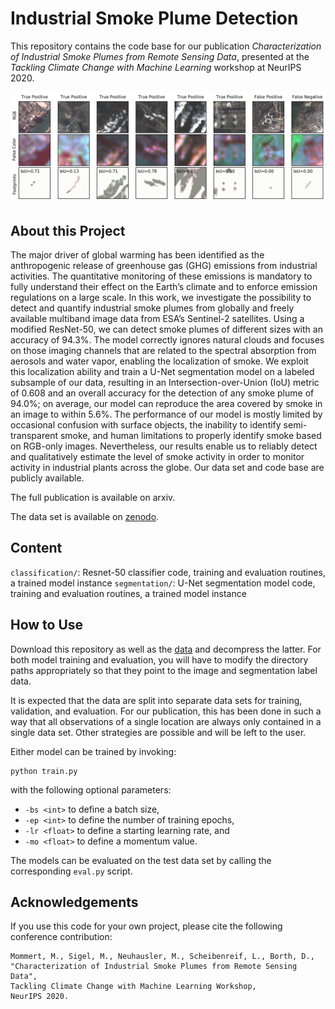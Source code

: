 # Industrial Smoke Plume Detection

This repository contains the code base for our publication *Characterization of Industrial Smoke Plumes from
Remote Sensing Data*, presented at the *Tackling Climate Change with Machine
 Learning* workshop at NeurIPS 2020.


![segmentation example images](segmentation.png "Segmentation Example Images")

 
## About this Project

The major driver of global warming has been identified as the anthropogenic release
of greenhouse gas (GHG) emissions from industrial activities. The quantitative
monitoring of these emissions is mandatory to fully understand their effect on the
Earth’s climate and to enforce emission regulations on a large scale. In this work,
we investigate the possibility to detect and quantify industrial smoke plumes from
globally and freely available multiband image data from ESA’s Sentinel-2 satellites.
Using a modified ResNet-50, we can detect smoke plumes of different sizes with
an accuracy of 94.3%. The model correctly ignores natural clouds and focuses on
those imaging channels that are related to the spectral absorption from aerosols and
water vapor, enabling the localization of smoke. We exploit this localization ability
and train a U-Net segmentation model on a labeled subsample of our data, resulting
in an Intersection-over-Union (IoU) metric of 0.608 and an overall accuracy for
the detection of any smoke plume of 94.0%; on average, our model can reproduce
the area covered by smoke in an image to within 5.6%. The performance of our
model is mostly limited by occasional confusion with surface objects, the inability
to identify semi-transparent smoke, and human limitations to properly identify
smoke based on RGB-only images. Nevertheless, our results enable us to reliably
detect and qualitatively estimate the level of smoke activity in order to monitor
activity in industrial plants across the globe. Our data set and code base are publicly
available.

The full publication is available on arxiv.

The data set is available on [zenodo](http://doi.org/10.5281/zenodo.4250706).

## Content

`classification/`: Resnet-50 classifier code, training and evaluation
 routines, a trained model instance
`segmentation/`: U-Net segmentation model code, training and evaluation
 routines, a trained model instance

 
## How to Use

Download this repository as well as the 
[data](http://doi.org/10.5281/zenodo.4250706) and decompress the latter. For
both model training and evaluation, you will have to modify the directory
paths appropriately so that they point to the image and segmentation label
data.
   
It is expected that the data are split into separate data sets for training, 
validation, and evaluation. For our publication, this has been done in such a
way that all observations of a single location are always only contained in a 
single data set. Other strategies are possible and will be left to the user. 

Either model can be trained by invoking:

    python train.py
    
with the following optional parameters:
    
* `-bs <int>` to define a batch size,
* `-ep <int>` to define the number of training epochs,
* `-lr <float>` to define a starting learning rate, and
* `-mo <float>` to define a momentum value.

The models can be evaluated on the test data set by calling the corresponding
 `eval.py` script.
 
 
## Acknowledgements

If you use this code for your own project, please cite the following
conference contribution:

    Mommert, M., Sigel, M., Neuhausler, M., Scheibenreif, L., Borth, D.,
    "Characterization of Industrial Smoke Plumes from Remote Sensing Data",
    Tackling Climate Change with Machine Learning Workshop,
    NeurIPS 2020.
